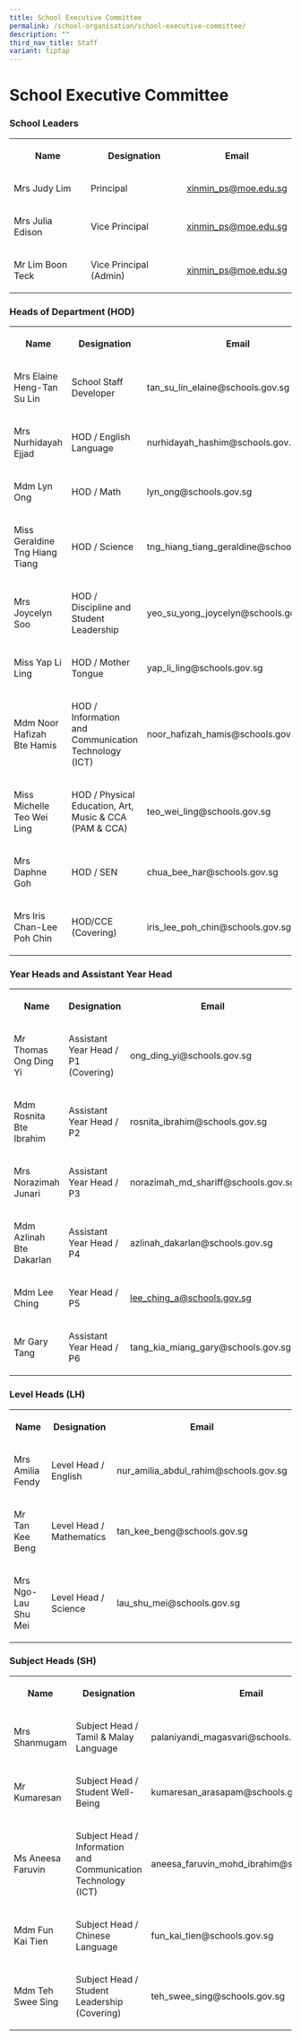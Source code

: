 ```yaml
---
title: School Executive Committee
permalink: /school-organisation/school-executive-committee/
description: ""
third_nav_title: Staff
variant: tiptap
---
```

<h1><strong>School Executive Committee</strong></h1>
<h3>School Leaders</h3>
<table style="minWidth: 75px">
<colgroup>
<col>
<col>
<col>
</colgroup>
<tbody>
<tr>
<th rowspan="1" colspan="1">
<p>Name</p>
</th>
<th rowspan="1" colspan="1">
<p>Designation</p>
</th>
<th rowspan="1" colspan="1">
<p>Email</p>
</th>
</tr>
<tr>
<td rowspan="1" colspan="1">
<p>Mrs Judy Lim</p>
</td>
<td rowspan="1" colspan="1">
<p>Principal</p>
</td>
<td rowspan="1" colspan="1">
<p><a href="mailto:xinmin_ps@moe.edu.sg" rel="noopener noreferrer nofollow" target="_blank">xinmin_ps@moe.edu.sg</a>
</p>
</td>
</tr>
<tr>
<td rowspan="1" colspan="1">
<p>Mrs Julia Edison</p>
</td>
<td rowspan="1" colspan="1">
<p>Vice Principal</p>
</td>
<td rowspan="1" colspan="1">
<p><a href="mailto:xinmin_ps@moe.edu.sg" rel="noopener noreferrer nofollow" target="_blank">xinmin_ps@moe.edu.sg</a>
</p>
</td>
</tr>
<tr>
<td rowspan="1" colspan="1">
<p>Mr Lim Boon Teck</p>
</td>
<td rowspan="1" colspan="1">
<p>Vice Principal (Admin)</p>
</td>
<td rowspan="1" colspan="1">
<p><a href="mailto:xinmin_ps@moe.edu.sg" rel="noopener noreferrer nofollow" target="_blank">xinmin_ps@moe.edu.sg</a>
</p>
</td>
</tr>
</tbody>
</table>
<h3>Heads of Department (HOD)</h3>
<table style="minWidth: 75px">
<colgroup>
<col>
<col>
<col>
</colgroup>
<tbody>
<tr>
<th rowspan="1" colspan="1">
<p>Name</p>
</th>
<th rowspan="1" colspan="1">
<p>Designation</p>
</th>
<th rowspan="1" colspan="1">
<p>Email</p>
</th>
</tr>
<tr>
<td rowspan="1" colspan="1">
<p>Mrs Elaine Heng-Tan Su Lin</p>
</td>
<td rowspan="1" colspan="1">
<p>School Staff Developer</p>
</td>
<td rowspan="1" colspan="1">
<p>tan_su_lin_elaine@schools.gov.sg</p>
</td>
</tr>
<tr>
<td rowspan="1" colspan="1">
<p>Mrs Nurhidayah Ejjad</p>
</td>
<td rowspan="1" colspan="1">
<p>HOD / English Language</p>
</td>
<td rowspan="1" colspan="1">
<p>nurhidayah_hashim@schools.gov.sg</p>
</td>
</tr>
<tr>
<td rowspan="1" colspan="1">
<p>Mdm Lyn Ong</p>
</td>
<td rowspan="1" colspan="1">
<p>HOD / Math</p>
</td>
<td rowspan="1" colspan="1">
<p>lyn_ong@schools.gov.sg</p>
</td>
</tr>
<tr>
<td rowspan="1" colspan="1">
<p>Miss Geraldine Tng Hiang Tiang</p>
</td>
<td rowspan="1" colspan="1">
<p>HOD / Science</p>
</td>
<td rowspan="1" colspan="1">
<p>tng_hiang_tiang_geraldine@schools.gov.sg</p>
</td>
</tr>
<tr>
<td rowspan="1" colspan="1">
<p>Mrs Joycelyn Soo</p>
</td>
<td rowspan="1" colspan="1">
<p>HOD / Discipline and Student Leadership</p>
</td>
<td rowspan="1" colspan="1">
<p>yeo_su_yong_joycelyn@schools.gov.sg</p>
</td>
</tr>
<tr>
<td rowspan="1" colspan="1">
<p>Miss Yap Li Ling</p>
</td>
<td rowspan="1" colspan="1">
<p>HOD / Mother Tongue</p>
</td>
<td rowspan="1" colspan="1">
<p>yap_li_ling@schools.gov.sg</p>
</td>
</tr>
<tr>
<td rowspan="1" colspan="1">
<p>Mdm Noor Hafizah Bte Hamis</p>
</td>
<td rowspan="1" colspan="1">
<p>HOD / Information and Communication Technology (ICT)</p>
</td>
<td rowspan="1" colspan="1">
<p>noor_hafizah_hamis@schools.gov.sg</p>
</td>
</tr>
<tr>
<td rowspan="1" colspan="1">
<p>Miss Michelle Teo Wei Ling</p>
</td>
<td rowspan="1" colspan="1">
<p>HOD / Physical Education, Art, Music &amp; CCA (PAM &amp; CCA)</p>
</td>
<td rowspan="1" colspan="1">
<p>teo_wei_ling@schools.gov.sg</p>
</td>
</tr>
<tr>
<td rowspan="1" colspan="1">
<p>Mrs Daphne Goh</p>
</td>
<td rowspan="1" colspan="1">
<p>HOD / SEN</p>
</td>
<td rowspan="1" colspan="1">
<p>chua_bee_har@schools.gov.sg</p>
</td>
</tr>
<tr>
<td rowspan="1" colspan="1">
<p>Mrs Iris Chan-Lee Poh Chin</p>
</td>
<td rowspan="1" colspan="1">
<p>HOD/CCE (Covering)</p>
</td>
<td rowspan="1" colspan="1">
<p>iris_lee_poh_chin@schools.gov.sg</p>
</td>
</tr>
</tbody>
</table>
<h3>Year Heads and Assistant Year Head</h3>
<table style="minWidth: 75px">
<colgroup>
<col>
<col>
<col>
</colgroup>
<tbody>
<tr>
<th rowspan="1" colspan="1">
<p>Name</p>
</th>
<th rowspan="1" colspan="1">
<p>Designation</p>
</th>
<th rowspan="1" colspan="1">
<p>Email</p>
</th>
</tr>
<tr>
<td rowspan="1" colspan="1">
<p>Mr Thomas Ong Ding Yi</p>
</td>
<td rowspan="1" colspan="1">
<p>Assistant Year Head / P1 (Covering)</p>
</td>
<td rowspan="1" colspan="1">
<p>ong_ding_yi@schools.gov.sg</p>
</td>
</tr>
<tr>
<td rowspan="1" colspan="1">
<p>Mdm Rosnita Bte Ibrahim</p>
</td>
<td rowspan="1" colspan="1">
<p>Assistant Year Head / P2</p>
</td>
<td rowspan="1" colspan="1">
<p>rosnita_ibrahim@schools.gov.sg</p>
</td>
</tr>
<tr>
<td rowspan="1" colspan="1">
<p>Mrs Norazimah Junari</p>
</td>
<td rowspan="1" colspan="1">
<p>Assistant Year Head / P3</p>
</td>
<td rowspan="1" colspan="1">
<p>norazimah_md_shariff@schools.gov.sg</p>
</td>
</tr>
<tr>
<td rowspan="1" colspan="1">
<p>Mdm Azlinah Bte Dakarlan</p>
</td>
<td rowspan="1" colspan="1">
<p>Assistant Year Head / P4</p>
</td>
<td rowspan="1" colspan="1">
<p>azlinah_dakarlan@schools.gov.sg</p>
</td>
</tr>
<tr>
<td rowspan="1" colspan="1">
<p>Mdm Lee Ching</p>
</td>
<td rowspan="1" colspan="1">
<p>Year Head / P5</p>
</td>
<td rowspan="1" colspan="1">
<p><a href="mailto:lee_ching_a@schools.gov.sg" rel="noopener noreferrer nofollow" target="_blank">lee_ching_a@schools.gov.sg</a>
</p>
</td>
</tr>
<tr>
<td rowspan="1" colspan="1">
<p>Mr Gary Tang</p>
</td>
<td rowspan="1" colspan="1">
<p>Assistant Year Head / P6</p>
</td>
<td rowspan="1" colspan="1">
<p>tang_kia_miang_gary@schools.gov.sg</p>
</td>
</tr>
</tbody>
</table>
<h3>Level Heads (LH)</h3>
<table style="minWidth: 75px">
<colgroup>
<col>
<col>
<col>
</colgroup>
<tbody>
<tr>
<th rowspan="1" colspan="1">
<p>Name</p>
</th>
<th rowspan="1" colspan="1">
<p>Designation</p>
</th>
<th rowspan="1" colspan="1">
<p>Email</p>
</th>
</tr>
<tr>
<td rowspan="1" colspan="1">
<p>Mrs Amilia Fendy</p>
</td>
<td rowspan="1" colspan="1">
<p>Level Head / English</p>
</td>
<td rowspan="1" colspan="1">
<p>nur_amilia_abdul_rahim@schools.gov.sg</p>
</td>
</tr>
<tr>
<td rowspan="1" colspan="1">
<p>Mr Tan Kee Beng</p>
</td>
<td rowspan="1" colspan="1">
<p>Level Head / Mathematics</p>
</td>
<td rowspan="1" colspan="1">
<p>tan_kee_beng@schools.gov.sg</p>
</td>
</tr>
<tr>
<td rowspan="1" colspan="1">
<p>Mrs Ngo-Lau Shu Mei</p>
</td>
<td rowspan="1" colspan="1">
<p>Level Head / Science</p>
</td>
<td rowspan="1" colspan="1">
<p>lau_shu_mei@schools.gov.sg</p>
</td>
</tr>
</tbody>
</table>
<h3>Subject&nbsp;Heads (SH)</h3>
<table style="minWidth: 75px">
<colgroup>
<col>
<col>
<col>
</colgroup>
<tbody>
<tr>
<th rowspan="1" colspan="1">
<p>Name</p>
</th>
<th rowspan="1" colspan="1">
<p>Designation</p>
</th>
<th rowspan="1" colspan="1">
<p>Email</p>
</th>
</tr>
<tr>
<td rowspan="1" colspan="1">
<p>Mrs Shanmugam</p>
</td>
<td rowspan="1" colspan="1">
<p>Subject Head / Tamil &amp; Malay Language</p>
</td>
<td rowspan="1" colspan="1">
<p>palaniyandi_magasvari@schools.gov.sg</p>
</td>
</tr>
<tr>
<td rowspan="1" colspan="1">
<p>Mr Kumaresan</p>
</td>
<td rowspan="1" colspan="1">
<p>Subject Head / Student Well-Being</p>
</td>
<td rowspan="1" colspan="1">
<p>kumaresan_arasapam@schools.gov.sg</p>
</td>
</tr>
<tr>
<td rowspan="1" colspan="1">
<p>Ms Aneesa Faruvin</p>
</td>
<td rowspan="1" colspan="1">
<p>Subject Head / Information and Communication Technology (ICT)</p>
</td>
<td rowspan="1" colspan="1">
<p>aneesa_faruvin_mohd_ibrahim@schools.gov.sg</p>
</td>
</tr>
<tr>
<td rowspan="1" colspan="1">
<p>Mdm Fun Kai Tien</p>
</td>
<td rowspan="1" colspan="1">
<p>Subject Head / Chinese Language</p>
</td>
<td rowspan="1" colspan="1">
<p>fun_kai_tien@schools.gov.sg</p>
</td>
</tr>
<tr>
<td rowspan="1" colspan="1">
<p>Mdm Teh Swee Sing</p>
</td>
<td rowspan="1" colspan="1">
<p>Subject Head / Student Leadership (Covering)</p>
</td>
<td rowspan="1" colspan="1">
<p>teh_swee_sing@schools.gov.sg</p>
</td>
</tr>
</tbody>
</table>
<p></p>
<p></p>
<p></p>
